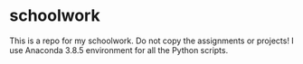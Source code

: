 # schoolwork
This is a repo for my schoolwork. Do not copy the assignments or projects!
I use Anaconda 3.8.5 environment for all the Python scripts. 
